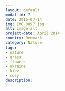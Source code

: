 ```yaml
---
layout: default
modal-id: 7
date: 2015-07-14
img: IMG_3897.jpg
alt: image-alt
project-date: April 2014
country: Denmark
category: Nature
tags: 
- nature
- grass
- flowers
- ukraine
- kiev
- cosy
description:  
---
```

